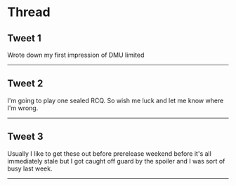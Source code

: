 # Thread

## Tweet 1

Wrote down my first impression of DMU limited

---

## Tweet 2

I'm going to play one sealed RCQ. So wish me luck and let me know where I'm wrong.

---

## Tweet 3

Usually I like to get these out before prerelease weekend before it's all immediately stale but I got caught off guard by the spoiler and I was sort of busy last week.

---

